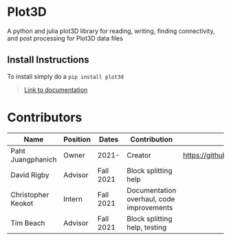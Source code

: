 # Plot3D
A python and julia plot3D library for reading, writing, finding connectivity, and post processing for Plot3D data files

## Install Instructions
To install simply do a `pip install plot3d` 

> [Link to documentation](https://nasa.github.io/Plot3D_utilities/docs/build/html/index.html)

# Contributors

| Name               	| Position 	| Dates     	| Contribution                              	|                             	|
|--------------------	|----------	|-----------	|-------------------------------------------	|-----------------------------	|
| Paht Juangphanich  	| Owner    	| 2021-     	| Creator                                   	| https://github.com/pjuangph 	|
| David Rigby        	| Advisor  	| Fall 2021 	| Block splitting help                      	|                             	|
| Christopher Keokot 	| Intern   	| Fall 2021 	| Documentation overhaul, code improvements 	|                             	|
| Tim Beach          	| Advisor  	| Fall 2021 	| Block splitting help, testing             	|                             	|
